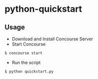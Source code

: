# python-quickstart
## Usage
* Download and Install Concourse Server
* Start Concourse
```bash
$ concourse start
```
* Run the script
```bash
$ python quickstart.py
```
